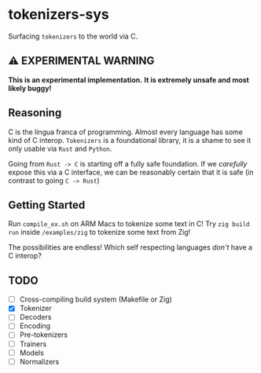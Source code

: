 # tokenizers-sys

Surfacing `tokenizers` to the world via C.

## ⚠️ EXPERIMENTAL WARNING

**This is an experimental implementation.** 
**It is extremely unsafe and most likely buggy!**

## Reasoning

C is the lingua franca of programming. Almost every language has some kind of C interop.
`Tokenizers` is a foundational library, it is a shame to see it only usable via `Rust` and `Python`.

Going from `Rust -> C` is starting off a fully safe foundation.
If we _carefully_ expose this via a C interface, we can be reasonably certain that it is safe (in contrast to going `C -> Rust`)

## Getting Started

Run `compile_ex.sh` on ARM Macs to tokenize some text in C!
Try `zig build run` inside `/examples/zig` to tokenize some text from Zig!

The possibilities are endless! Which self respecting languages _don't_ have a C interop?


## TODO
- [ ] Cross-compiling build system (Makefile or Zig)
- [x] Tokenizer
- [ ] Decoders
- [ ] Encoding
- [ ] Pre-tokenizers
- [ ] Trainers
- [ ] Models
- [ ] Normalizers
